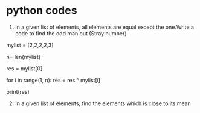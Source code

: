# python codes

1. In a given list of elements, all elements are equal except the one.Write a code to find the odd man out (Stray number)

mylist = [2,2,2,2,3]

n= len(mylist)

res = mylist[0]

for i in range(1, n):
    res = res ^ mylist[i]

print(res)


2. In a given list of elements, find the elements which is close to its mean

